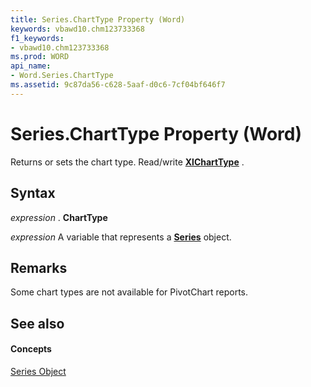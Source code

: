 ```yaml
---
title: Series.ChartType Property (Word)
keywords: vbawd10.chm123733368
f1_keywords:
- vbawd10.chm123733368
ms.prod: WORD
api_name:
- Word.Series.ChartType
ms.assetid: 9c87da56-c628-5aaf-d0c6-7cf04bf646f7
---
```



# Series.ChartType Property (Word)

Returns or sets the chart type. Read/write  **[XlChartType](http://msdn.microsoft.com/library/xlcharttype-enumeration-excel%28Office.15%29.aspx)** .


## Syntax

 _expression_ . **ChartType**

 _expression_ A variable that represents a **[Series](series-object-word.md)** object.


## Remarks

Some chart types are not available for PivotChart reports.


## See also


#### Concepts


[Series Object](series-object-word.md)

